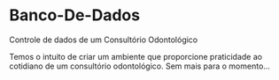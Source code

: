 # Banco-De-Dados
Controle de dados de um Consultório Odontológico

Temos o intuito de criar um ambiente que proporcione praticidade ao cotidiano de um consultório odontológico.
Sem mais para o momento...
